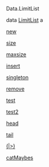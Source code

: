 Data.LimitList

data [LimitList](Data-LimitList.html#t:LimitList) a

[new](Data-LimitList.html#v:new)

[size](Data-LimitList.html#v:size)

[maxsize](Data-LimitList.html#v:maxsize)

[insert](Data-LimitList.html#v:insert)

[singleton](Data-LimitList.html#v:singleton)

[remove](Data-LimitList.html#v:remove)

[test](Data-LimitList.html#v:test)

[test2](Data-LimitList.html#v:test2)

[head](Data-LimitList.html#v:head)

[tail](Data-LimitList.html#v:tail)

[(|\>)](Data-LimitList.html#v:-124--62-)

[catMaybes](Data-LimitList.html#v:catMaybes)
